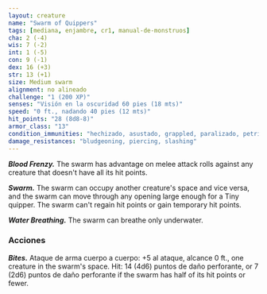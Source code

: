 ```yaml
---
layout: creature
name: "Swarm of Quippers"
tags: [mediana, enjambre, cr1, manual-de-monstruos]
cha: 2 (-4)
wis: 7 (-2)
int: 1 (-5)
con: 9 (-1)
dex: 16 (+3)
str: 13 (+1)
size: Medium swarm
alignment: no alineado
challenge: "1 (200 XP)"
senses: "Visión en la oscuridad 60 pies (18 mts)"
speed: "0 ft., nadando 40 pies (12 mts)"
hit_points: "28 (8d8-8)"
armor_class: "13"
condition_immunities: "hechizado, asustado, grappled, paralizado, petrificado, prone, restrained, stunned"
damage_resistances: "bludgeoning, piercing, slashing"
---
```


***Blood Frenzy.*** The swarm has advantage on melee attack rolls against any creature that doesn't have all its hit points.

***Swarm.*** The swarm can occupy another creature's space and vice versa, and the swarm can move through any opening large enough for a Tiny quipper. The swarm can't regain hit points or gain temporary hit points.

***Water Breathing.*** The swarm can breathe only underwater.

### Acciones

***Bites.*** Ataque de arma cuerpo a cuerpo: +5 al ataque, alcance 0 ft., one creature in the swarm's space. Hit: 14 (4d6) puntos de daño perforante, or 7 (2d6) puntos de daño perforante if the swarm has half of its hit points or fewer.
